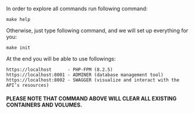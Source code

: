 In order to explore all commands run following command:

``` 
make help 
```

Otherwise, just type following command, and we will set up everything for you:

```
make init
```

At the end you will be able to use followings:

```
https://localhost      - PHP-FPM (8.2.5)
https://localhost:8001 - ADMINER (database management tool)
https://localhost:8002 - SWAGGER (visualize and interact with the API’s resources)
```

#### PLEASE NOTE THAT COMMAND ABOVE WILL CLEAR ALL EXISTING CONTAINERS AND VOLUMES.